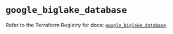 # `google_biglake_database`

Refer to the Terraform Registry for docs: [`google_biglake_database`](https://registry.terraform.io/providers/hashicorp/google/5.22.0/docs/resources/biglake_database).
